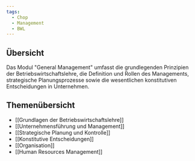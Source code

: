 ```yaml
---
tags:
  - Chop
  - Management
  - BWL
---
```

## Übersicht

Das Modul "General Management" umfasst die grundlegenden Prinzipien der Betriebswirtschaftslehre, die Definition und Rollen des Managements, strategische Planungsprozesse sowie die wesentlichen konstitutiven Entscheidungen in Unternehmen. 
## Themenübersicht 

- [[Grundlagen der Betriebswirtschaftslehre]]
- [[Unternehmensführung und Management]]
- [[Strategische Planung und Kontrolle]]
- [[Konstitutive Entscheidungen]]
- [[Organisation]]
- [[Human Resources Management]]